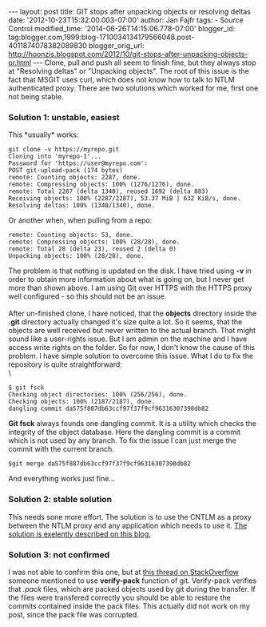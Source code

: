 --- layout: post title: GIT stops after unpacking objects or resolving
deltas date: '2012-10-23T15:32:00.003-07:00' author: Jan Fajfr tags: -
Source Control modified\_time: '2014-06-26T14:15:06.778-07:00'
blogger\_id:
tag:blogger.com,1999:blog-1710034134179566048.post-4011874078382089830
blogger\_orig\_url:
http://hoonzis.blogspot.com/2012/10/git-stops-after-unpacking-objects-or.html
--- Clone, pull and push all seem to finish fine, but they always stop
at "Resolving deltas" or "Unpacking objects". The root of this issue is
the fact that MSGIT uses curl, which does not know how to talk to NTLM
authenticated proxy. There are two solutions which worked for me, first
one not being stable.

### Solution 1: unstable, easiest

This \*usually\* works:

``` {.prettyprint}
git clone -v https://myrepo.git
Cloning into 'myrepo-1'...
Password for 'https://user@myrepo.com':
POST git-upload-pack (174 bytes)
remote: Counting objects: 2287, done.
remote: Compressing objects: 100% (1276/1276), done.
remote: Total 2287 (delta 1340), reused 1692 (delta 883)
Receiving objects: 100% (2287/2287), 53.37 MiB | 632 KiB/s, done.
Resolving deltas: 100% (1340/1340), done.
```

Or another when, when pulling from a repo:

``` {.prettyprint}
remote: Counting objects: 53, done.
remote: Compressing objects: 100% (28/28), done.
remote: Total 28 (delta 23), reused 2 (delta 0)
Unpacking objects: 100% (28/28), done.
```

The problem is that nothing is updated on the disk. I have tried using
**-v** in order to obtain more information about what is going on, but I
never get more than shown above. I am using Git over HTTPS with the
HTTPS proxy well configured - so this should not be an issue.\
\
After un-finished clone, I have noticed, that the **objects** directory
inside the **.git** directory actually changed it's size quite a lot. So
it seems, that the objects are well received but never written to the
actual branch. That might sound like a user-rights issue. But I am admin
on the machine and I have access write rights on the folder. So for now,
I don't know the cause of this problem. I have simple solution to
overcome this issue. What I do to fix the repository is quite
straightforward:\
\

``` {.prettyprint}
$ git fsck
Checking object directories: 100% (256/256), done.
Checking objects: 100% (2187/2187), done.
dangling commit da575f887db63ccf97f37f9cf96316307398db82
```

**Git fsck** always founds one dangling commit. It is a utility which
checks the integrity of the object database. Here the dangling commit is
a commit which is not used by any branch. To fix the issue I can just
merge the commit with the current branch.

    $git merge da575f887db63ccf97f37f9cf96316307398db82

And everything works just fine...

### Solution 2: stable solution

This needs sone more effort. The solution is to use the CNTLM as a proxy
between the NTLM proxy and any application which needs to use it. [The
solution is exelently described on this
blog.](http://sparethought.wordpress.com/2012/12/06/setting-git-to-work-behind-ntlm-authenticated-proxy-cntlm-to-the-rescue/)

### Solution 3: not confirmed

I was not able to confirm this one, but at [this thread on
StackOverflow](http://stackoverflow.com/questions/13473341/git-clone-with-ntlm-proxy-hangs-after-resolving-deltas)
someone mentioned to use **verify-pack** function of git. Verify-pack
verifies that *.pack* files, which are packed objects used by git during
the transfer. If the files were transfered correctly you should be able
to restore the commits contained inside the pack files. This actually
did not work on my post, since the pack file was corrupted.
